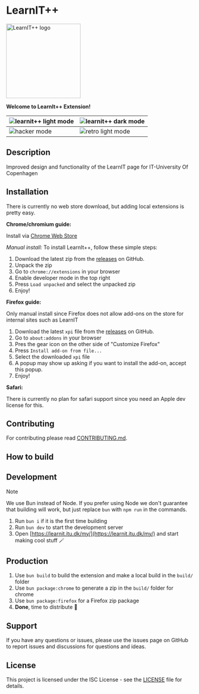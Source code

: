 # LearnIT++

<img src="assets/icon.png" alt="LearnIT++ logo" width="200"/>

**Welcome to LearnIt++ Extension!**

| ![learnit++ light mode](assets/images/preview-images/plus-light.png) | ![learnit++ dark mode](assets/images/preview-images/plus-dark.png) |
| --- | --- |
| ![hacker mode](assets/images/preview-images/hacker.png) | ![retro light mode](assets/images/preview-images/retro.png) |

## Description

Improved design and functionality of the LearnIT page for IT-University Of Copenhagen

## Installation

There is currently no web store download, but adding local extensions is pretty easy.

**Chrome/chromium guide:**

Install via [Chrome Web Store](https://chrome.google.com/webstore/detail/learnit%2B%2B/dgljcacndcbaedcglhlibdhohipphojk/)

_Manual install:_
To install LearnIt++, follow these simple steps:

1. Download the latest zip from the [releases](https://github.com/localhost-itu/learnit-plus-plus/releases) on GitHub.
2. Unpack the zip
3. Go to `chrome://extensions` in your browser
4. Enable developer mode in the top right
5. Press `Load unpacked` and select the unpacked zip
6. Enjoy!

**Firefox guide:**

Only manual install since Firefox does not allow add-ons on the store for internal sites such as LearnIT

1. Download the latest `xpi` file from the [releases](https://github.com/localhost-itu/learnit-plus-plus/releases) on GitHub.
2. Go to `about:addons` in your browser
3. Pres the gear icon on the other side of "Customize Firefox"
4. Press `Install add-on from file...`
5. Select the downloaded `xpi` file
6. A popup may show up asking if you want to install the add-on, accept this popup.
7. Enjoy!


**Safari:**

There is currently no plan for safari support since you need an Apple dev license for this.

## Contributing

For contributing please read [CONTRIBUTING.md](./CONTRIBUTING.md).

## How to build

## Development

> [!NOTE]
> We use Bun instead of Node. If you prefer using Node we don't guarantee that building will work, but just replace `bun` with `npm run` in the commands.

1. Run `bun i` if it is the first time building
2. Run `bun dev` to start the development server
3. Open [https://learnit.itu.dk/my/](https://learnit.itu.dk/my/) and start making cool stuff 🪄

## Production

1. Use `bun build` to build the extension and make a local build in the `build/` folder
2. Use `bun package:chrome` to generate a zip in the `build/` folder for chrome
3. Use `bun package:firefox` for a Firefox zip package
4. **Done**, time to distribute 🎉

## Support

If you have any questions or issues, please use the issues page on GitHub to report issues and discussions for questions and ideas.

## License

This project is licensed under the ISC License - see the [LICENSE](LICENSE) file for details.
